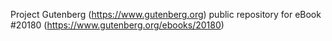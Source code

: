 Project Gutenberg (https://www.gutenberg.org) public repository for eBook #20180 (https://www.gutenberg.org/ebooks/20180)
